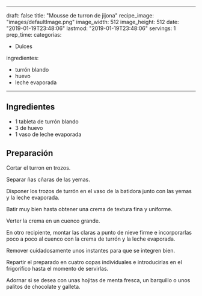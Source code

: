 
---
draft: false
title: "Mousse de turron de jijona"
recipe_image: "images/defaultImage.png"
image_width: 512
image_height: 512
date: "2019-01-19T23:48:06"
lastmod: "2019-01-19T23:48:06"
servings: 1
prep_time: 
categorias:
  - Dulces

ingredientes:
  - turrón blando
  - huevo
  - leche evaporada
---

## Ingredientes
- 1 tableta de turrón blando
- 3  de huevo
- 1 vaso de leche evaporada

## Preparación
Cortar el turron en trozos.

Separar ñas cñaras de las yemas.

Disponer los trozos de turrón en el vaso de la batidora junto con las yemas y la leche evaporada.

Batir muy bien hasta obtener una crema de textura fina y uniforme.

Verter la crema en un cuenco grande.

En otro recipiente, montar las claras a punto de nieve firme e incorporarlas poco a poco al cuenco con la crema de turrón y la leche evaporada.

Remover cuidadosamente unos instantes para que se integren bien.

Repartir el preparado en cuatro copas individuales e introducirlas en el frigorifico hasta el momento de servirlas.

Adornar si se desea con unas hojitas de menta fresca, un barquillo o unos palitos de chocolate y galleta.


